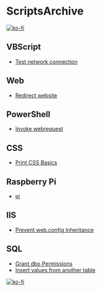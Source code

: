 # ScriptsArchive

[![ko-fi](https://ko-fi.com/img/githubbutton_sm.svg)](https://ko-fi.com/I3I63W4OK)

## VBScript

- [Test network connection](./VBScript/TestNetWorkConnection.vbs)

## Web

- [Redirect website](./Web/index.html)

## PowerShell

- [Invoke webrequest](./PowerShell/invoke-webrequest.ps1)

## CSS

- [Print CSS Basics](./CSS/print-css.md)

## Raspberry Pi

- [pi](./raspberry-pi/pi.md)

## IIS

- [Prevent web.config Inheritance](./IIS/prevent-webconfig-inheritance.md)

## SQL

- [Grant dbo Permissions](./SQL/grant-dbo-permissions.sql)
- [Insert values from another table](./SQL/insert-using-values-from-another-table.sql)

[![ko-fi](https://ko-fi.com/img/githubbutton_sm.svg)](https://ko-fi.com/I3I63W4OK)
